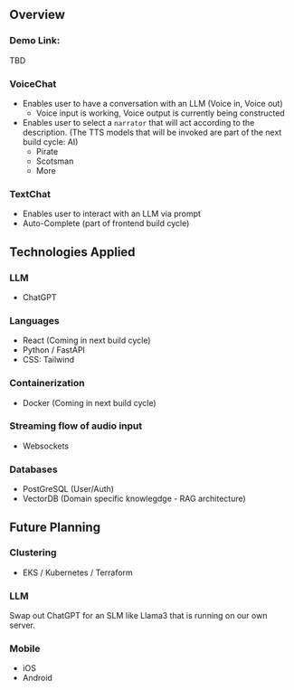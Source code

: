 ## Overview
### Demo Link:
TBD

### VoiceChat
- Enables user to have a conversation with an LLM (Voice in, Voice out)
  - Voice input is working, Voice output is currently being constructed
- Enables user to select a `narrator` that will act according to the description. (The TTS models that will be invoked are part of the next build cycle: AI)
  - Pirate
  - Scotsman
  - More

### TextChat
  - Enables user to interact with an LLM via prompt
  - Auto-Complete (part of frontend build cycle) 

## Technologies Applied
### LLM
- ChatGPT

### Languages
- React (Coming in next build cycle)
- Python / FastAPI
- CSS: Tailwind

### Containerization
- Docker (Coming in next build cycle)

### Streaming flow of audio input
- Websockets

### Databases
- PostGreSQL (User/Auth)
- VectorDB (Domain specific knowlegdge - RAG architecture)

## Future Planning
### Clustering
- EKS / Kubernetes / Terraform

### LLM
Swap out ChatGPT for an SLM like Llama3 that is running on our own server.

### Mobile
- iOS
- Android